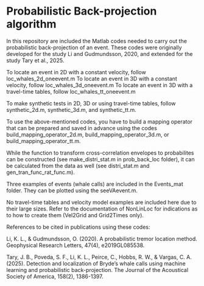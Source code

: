 # Probabilistic Back-projection algorithm 

In this repository are included the Matlab codes needed to carry out the probabilistic back-projection of an event. These codes were originally developed for the study Li and Gudmundsson, 2020, and extended for the study Tary et al., 2025. 

To locate an event in 2D with a constant velocity, follow loc_whales_2d_oneevent.m
To locate an event in 3D with a constant velocity, follow loc_whales_3d_oneevent.m
To locate an event in 3D with a travel-time tables, follow loc_whales_tt_oneevent.m

To make synthetic tests in 2D, 3D or using travel-time tables, follow synthetic_2d.m, synthetic_3d.m, and synthetic_tt.m.

To use the above-mentioned codes, you have to build a mapping operator that can be prepared and saved in advance using the codes build_mapping_operator_2d.m, build_mapping_operator_3d.m, or build_mapping_operator_tt.m.

While the function to transform cross-correlation envelopes to probabilites can be constructed (see make_distri_stat.m in prob_back_loc folder), it can be calculated from the data as well (see distri_stat.m and gen_tran_func_rat_func.m).

Three examples of events (whale calls) are included in the Events_mat folder. They can be plotted using the seeVAevent.m.

No travel-time tables and velocity model examples are included here due to their large sizes. Refer to the documentation of NonLinLoc for indications as to how to create them (Vel2Grid and Grid2Times only).

References to be cited in publications using these codes:

Li, K. L., & Gudmundsson, O. (2020). A probabilistic tremor location method. Geophysical Research Letters, 47(4), e2019GL085538.

Tary, J. B., Poveda, S. F., Li, K. L., Peirce, C., Hobbs, R. W., & Vargas, C. A. (2025). Detection and localization of Bryde’s whale calls using machine learning and probabilistic back-projection. The Journal of the Acoustical Society of America, 158(2), 1386-1397.
